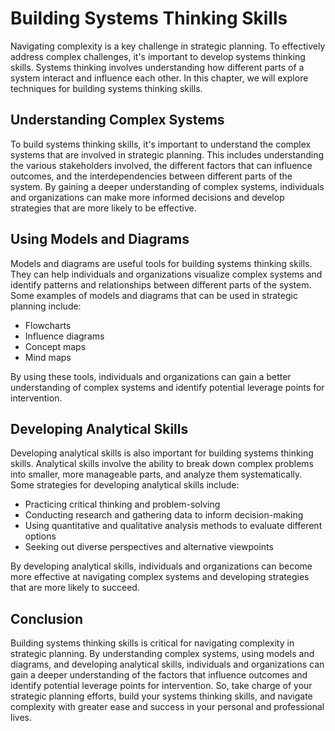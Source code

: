 Building Systems Thinking Skills
==================================================================

Navigating complexity is a key challenge in strategic planning. To effectively address complex challenges, it's important to develop systems thinking skills. Systems thinking involves understanding how different parts of a system interact and influence each other. In this chapter, we will explore techniques for building systems thinking skills.

Understanding Complex Systems
-----------------------------

To build systems thinking skills, it's important to understand the complex systems that are involved in strategic planning. This includes understanding the various stakeholders involved, the different factors that can influence outcomes, and the interdependencies between different parts of the system. By gaining a deeper understanding of complex systems, individuals and organizations can make more informed decisions and develop strategies that are more likely to be effective.

Using Models and Diagrams
-------------------------

Models and diagrams are useful tools for building systems thinking skills. They can help individuals and organizations visualize complex systems and identify patterns and relationships between different parts of the system. Some examples of models and diagrams that can be used in strategic planning include:

* Flowcharts
* Influence diagrams
* Concept maps
* Mind maps

By using these tools, individuals and organizations can gain a better understanding of complex systems and identify potential leverage points for intervention.

Developing Analytical Skills
----------------------------

Developing analytical skills is also important for building systems thinking skills. Analytical skills involve the ability to break down complex problems into smaller, more manageable parts, and analyze them systematically. Some strategies for developing analytical skills include:

* Practicing critical thinking and problem-solving
* Conducting research and gathering data to inform decision-making
* Using quantitative and qualitative analysis methods to evaluate different options
* Seeking out diverse perspectives and alternative viewpoints

By developing analytical skills, individuals and organizations can become more effective at navigating complex systems and developing strategies that are more likely to succeed.

Conclusion
----------

Building systems thinking skills is critical for navigating complexity in strategic planning. By understanding complex systems, using models and diagrams, and developing analytical skills, individuals and organizations can gain a deeper understanding of the factors that influence outcomes and identify potential leverage points for intervention. So, take charge of your strategic planning efforts, build your systems thinking skills, and navigate complexity with greater ease and success in your personal and professional lives.
